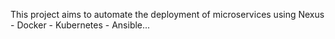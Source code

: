 This project aims to automate the deployment of microservices using Nexus - Docker - Kubernetes - Ansible...
